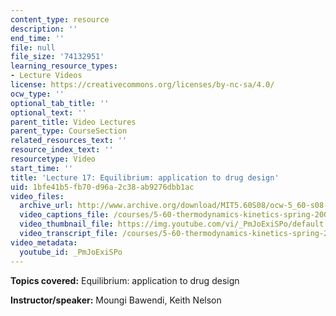 ```yaml
---
content_type: resource
description: ''
end_time: ''
file: null
file_size: '74132951'
learning_resource_types:
- Lecture Videos
license: https://creativecommons.org/licenses/by-nc-sa/4.0/
ocw_type: ''
optional_tab_title: ''
optional_text: ''
parent_title: Video Lectures
parent_type: CourseSection
related_resources_text: ''
resource_index_text: ''
resourcetype: Video
start_time: ''
title: 'Lecture 17: Equilibrium: application to drug design'
uid: 1bfe41b5-fb70-d96a-2c38-ab9276dbb1ac
video_files:
  archive_url: http://www.archive.org/download/MIT5.60S08/ocw-5_60-s08-lec17_300k.mp4
  video_captions_file: /courses/5-60-thermodynamics-kinetics-spring-2008/94956caf46f459d295320677948eb417_PmJoExiSPo.vtt
  video_thumbnail_file: https://img.youtube.com/vi/_PmJoExiSPo/default.jpg
  video_transcript_file: /courses/5-60-thermodynamics-kinetics-spring-2008/c6a2e7fc064e2d193c2e6d3ee373c3c5_PmJoExiSPo.pdf
video_metadata:
  youtube_id: _PmJoExiSPo
---
```


**Topics covered:** Equilibrium: application to drug design

**Instructor/speaker:** Moungi Bawendi, Keith Nelson

